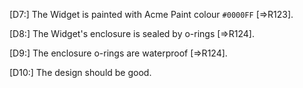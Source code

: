 [D7:] The Widget is painted with Acme Paint colour `#0000FF`  [=>R123].

[D8:] The Widget's enclosure is sealed by o-rings [=>R124].

[D9:] The enclosure o-rings are waterproof [=>R124].

[D10:] The design should be good.
